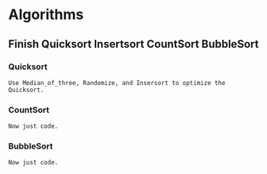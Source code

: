 # Algorithms
## Finish Quicksort Insertsort CountSort BubbleSort
### Quicksort
    Use Median_of_three, Randomize, and Insersort to optimize the Quicksort.
### CountSort
    Now just code.
### BubbleSort
    Now just code.
